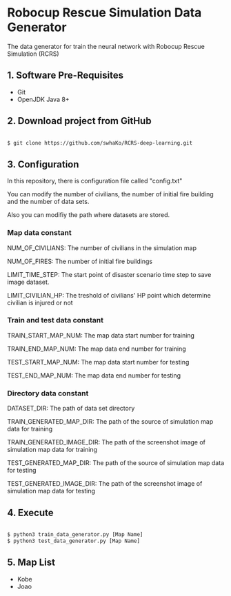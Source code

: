 # Robocup Rescue Simulation Data Generator
The data generator for train the neural network with Robocup Rescue Simulation (RCRS)

## 1. Software Pre-Requisites

- Git
- OpenJDK Java 8+

## 2. Download project from GitHub

```bash

$ git clone https://github.com/swhaKo/RCRS-deep-learning.git
```
## 3. Configuration

In this repository, there is configuration file called "config.txt"

You can modify the number of civilians, the number of initial fire building and the number of data sets.

Also you can modifiy the path where datasets are stored.


### Map data constant
NUM_OF_CIVILIANS: The number of civilians in the simulation map

NUM_OF_FIRES: The number of initial fire buildings

LIMIT_TIME_STEP: The start point of disaster scenario time step to save image dataset.

LIMIT_CIVILIAN_HP: The treshold of civilians' HP point which determine civilian is injured or not


### Train and test data constant
TRAIN_START_MAP_NUM: The map data start number for training

TRAIN_END_MAP_NUM: The map data end number for training

TEST_START_MAP_NUM: The map data start number for testing

TEST_END_MAP_NUM: The map data end number for testing


### Directory data constant
DATASET_DIR: The path of data set directory

TRAIN_GENERATED_MAP_DIR: The path of the source of simulation map data for training

TRAIN_GENERATED_IMAGE_DIR: The path of the screenshot image of simulation map data for training

TEST_GENERATED_MAP_DIR: The path of the source of simulation map data for testing

TEST_GENERATED_IMAGE_DIR: The path of the screenshot image of simulation map data for testing




## 4. Execute
```bash

$ python3 train_data_generator.py [Map Name]
$ python3 test_data_generator.py [Map Name]
```

## 5. Map List

- Kobe
- Joao




